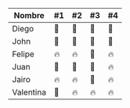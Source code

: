 | Nombre | #1 | #2 | #3 | #4 |
| ------- | --- | --- | --- |---|
| Diego | :green_heart: | :green_heart: | :green_heart:| :green_heart:| 
| John | :green_heart: | :green_heart: | :green_heart: | :green_heart:| 
| Felipe | :fire: | :fire: | :green_heart: | :fire:| 
| Juan | :green_heart: |:green_heart: |:green_heart: | :fire:| 
| Jairo | :fire: | :fire: | :green_heart: | :fire:| 
| Valentina | :green_heart: |:fire: | :fire: | :fire: | 
